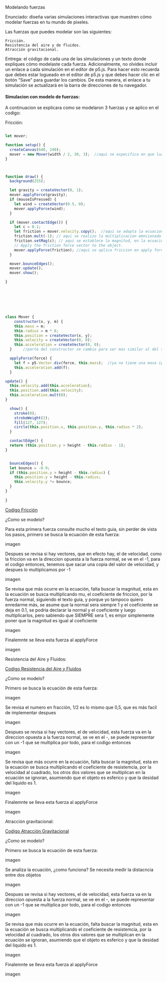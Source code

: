 Modelando fuerzas

Enunciado: diseña varias simulaciones interactivas que muestren cómo modelar fuerzas en tu mundo de pixeles.

Las fuerzas que puedes modelar son las siguientes:

    Fricción.
    Resistencia del aire y de fluidos.
    Atracción gravitacional.

Entrega: el código de cada una de las simulaciones y un texto donde expliques cómo modelaste cada fuerza. Adicionalmente, no olvides incluir un enlace a cada simulación en el editor de p5.js. Para hacer esto recuerda que debes estar logueado en el editor de p5.js y que debes hacer clic en el botón "Save" para guardar los cambios. De esta manera, el enlace a tu simulación se actualizará en la barra de direcciones de tu navegador.


#### Simulacion con modelo de fuerzas:

A continuacion se explicara como se modelaron 3 fuerzas y se aplico en el codigo:

Fricción:


``` js

let mover;

function setup() {
  createCanvas(640, 240);
  mover = new Mover(width / 2, 30, 3);  //aqui se especifica en que luagr del eje x, y aparecera el mover, y la masa de este.
}



function draw() {
  background(255);

  let gravity = createVector(0, 1);
  mover.applyForce(gravity);
  if (mouseIsPressed) {
    let wind = createVector(0.5, 0);
    mover.applyForce(wind);
  }

  if (mover.contactEdge()) {
    let c = 0.1;
    let friction = mover.velocity.copy();  //aqui se adapta la ecuacion de friccion, empezando por multiplicar el vector de velocidad por -1
    friction.mult(-1); // aqui se realizo la multiplicacion emncionada arriba
    friction.setMag(c); // aqui se establece la magnitud, en la ecuacion original esto se da multiplicando el coeficiente de friccion con la fuerza normal, aqui asumimos que la normal es 1, por lo que la magnitud simplemente es el coeficiente de friccion c.
    // Apply the friction force vector to the object.
    mover.applyForce(friction); //aqui se aplica friccion en apply force
  }

  mover.bounceEdges();
  mover.update();
  mover.show();

}







class Mover {
    constructor(x, y, m) {
    this.mass = m;
    this.radius = m * 8;
    this.position = createVector(x, y);
    this.velocity = createVector(0, 0);
    this.acceleration = createVector(0, 0);
  }     //parte del constructor se cambio para ser mas similar al del texto guia, de esto tambien dependen algunas partes de la clase mover, anteriormente no tenia radio

  applyForce(force) {
    let f = p5.Vector.div(force, this.mass);  //ya no tiene una masa igual siempre, se puede escoger la masa desde que se crea el mover fuera de la clase
    this.acceleration.add(f);
  }

update() {
  this.velocity.add(this.acceleration);
  this.position.add(this.velocity);
  this.acceleration.mult(0);
}

  show() {
    stroke(0);
    strokeWeight(2);
    fill(127, 127);
    circle(this.position.x, this.position.y, this.radius * 2);
  }

  contactEdge() {
  return (this.position.y > height - this.radius - 1);
}


  bounceEdges() {
  let bounce = -0.9;
  if (this.position.y > height - this.radius) {
    this.position.y = height - this.radius;
    this.velocity.y *= bounce;
  }
}
  
}
```

[Codigo Fricción](https://editor.p5js.org/Mafe-Garcia/sketches/zLqMYo8X5)

¿Como se modelo?

Para esta primera fuerza consulte mucho el texto guia, sin perder de vista los pasos, primero se busca la ecuación de esta fuerza:

imagen

Despues se revisa si hay vectores, que en efecto hay, el de velocidad, como la friccion va en la direccion opuesta a la fuerza normal, se ve en el -1, para el codigo entonces, tenemos que sacar una copia del valor de velocidad, y despues lo multiplicamos por -1

imagen 

Se revisa que más ocurre en la ecuación, falta buscar la magnitud, esta en la ecuación se busca multiplicando mu, el coeficiente de friccion, por la fuerza normal, siguiendo el texto guia, y porque yo tampoco quiero enredarme más, se asume que la normal sera siempre 1 y el coeficiente se deja en 0.1, se podria declarar la normal y el coeficiente y luego multiplicarlos, pero sabiendo que SIEMPRE sera 1, es emjor simplemente poner que la magnitud es igual al coeficiente

imagen

Finalemnte se lleva esta fuerza al applyForce

imagen



Resistencia del Aire y Fluidos:




[Codigo Resistencia del Aire y Fluidos](https://editor.p5js.org/Mafe-Garcia/sketches/-mf0xF3Iq)



¿Como se modelo?

Primero se busca la ecuación de esta fuerza:

imagen

Se revisa el numero en fracción, 1/2 es lo mismo que 0,5, que es más facil de implementar despues

imagen

Despues se revisa si hay vectores, el de velocidad, esta fuerza va en la direccion opuesta a la fuerza normal, se ve en el -, se puede representar con un -1 que se multiplica por todo, para el codigo entonces

imagen 

Se revisa que más ocurre en la ecuación, falta buscar la magnitud, esta en la ecuación se busca multiplicando el coeficiente de resistemcia, por la velocidad al cuadrado, los otros dos valores que se multiplican en la ecuación se ignoran, asumiendo que el objeto es esferico y que la desidad del liquido es 1.

imagen

Finalemnte se lleva esta fuerza al applyForce

imagen




Atracción gravitacional:




[Codigo Atracción Gravitacional](https://editor.p5js.org/Mafe-Garcia/sketches/7yWnHrkG0)



¿Como se modelo?

Primero se busca la ecuación de esta fuerza:

imagen

Se analiza la ecuación, ¿como funciona? Se necesita medir la distacncia entre dos objetos

imagen

Despues se revisa si hay vectores, el de velocidad, esta fuerza va en la direccion opuesta a la fuerza normal, se ve en el -, se puede representar con un -1 que se multiplica por todo, para el codigo entonces

imagen 

Se revisa que más ocurre en la ecuación, falta buscar la magnitud, esta en la ecuación se busca multiplicando el coeficiente de resistemcia, por la velocidad al cuadrado, los otros dos valores que se multiplican en la ecuación se ignoran, asumiendo que el objeto es esferico y que la desidad del liquido es 1.

imagen

Finalemnte se lleva esta fuerza al applyForce

imagen



